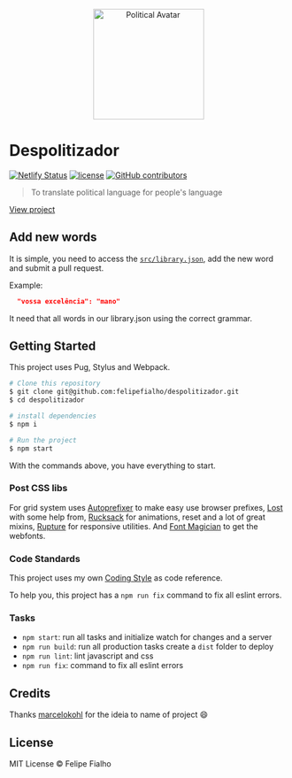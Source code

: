 <p align="center"><img src="/src/medias/political-avatar.svg" alt="Political Avatar" width="200"></p>

# Despolitizador

[![Netlify Status](https://api.netlify.com/api/v1/badges/a0990c78-c967-47c2-b9ff-562b477324f7/deploy-status)](https://app.netlify.com/sites/despolitizador/deploys)
[![license](https://img.shields.io/github/license/felipefialho/despolitizador.svg)](./license.md)
[![GitHub contributors](https://img.shields.io/github/contributors/felipefialho/despolitizador.svg)](https://github.com/felipefialho/despolitizador/graphs/contributors)

> To translate political language for people's language

[View project](https://despolitizador.felipefialho.com/)

## Add new words

It is simple, you need to access the [`src/library.json`](https://github.com/felipefialho/despolitizador/edit/master/src/library.json), add the new word and submit a pull request. 

Example:

```json
  "vossa excelência": "mano"
```

It need that all words in our library.json using the correct grammar.

## Getting Started

This project uses Pug, Stylus and Webpack.


```sh
# Clone this repository
$ git clone git@github.com:felipefialho/despolitizador.git
$ cd despolitizador

# install dependencies
$ npm i

# Run the project
$ npm start

```

With the commands above, you have everything to start.

### Post CSS libs

For grid system uses [Autoprefixer](https://github.com/postcss/autoprefixer) to make easy use browser prefixes, [Lost](https://github.com/peterramsing/lost) with some help from, [Rucksack](http://simplaio.github.io/rucksack/) for animations, reset and a lot of great mixins, [Rupture](https://github.com/jenius/rupture) for responsive utilities. And [Font Magician](https://github.com/jonathantneal/postcss-font-magician/) to get the webfonts.

### Code Standards

This project uses my own [Coding Style](https://github.com/felipefialho/coding-style) as code reference.

To help you, this project has a `npm run fix` command to fix all eslint errors.

### Tasks

- `npm start`: run all tasks and initialize watch for changes and a server
- `npm run build`: run all production tasks create a `dist` folder to deploy
- `npm run lint`: lint javascript and css
- `npm run fix`: command to fix all eslint errors

## Credits

Thanks [marcelokohl](https://github.com/marcelokohl) for the ideia to name of project 😄

## License

MIT License © Felipe Fialho
